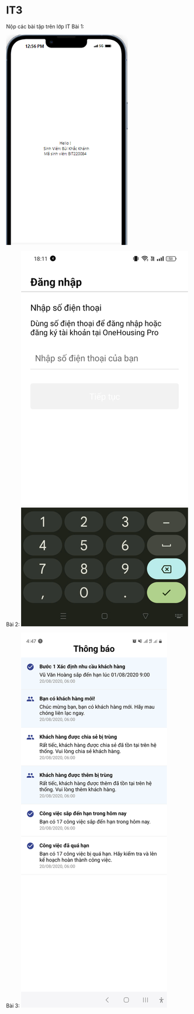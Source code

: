 # IT3
Nộp các bài tập trên lớp IT
Bài 1:

![alt](bt1_1_moblie.png)

Bài 2:
![alt](bt2_moblie.png)

Bài 3:
![alt](bt3_mobile.png)
